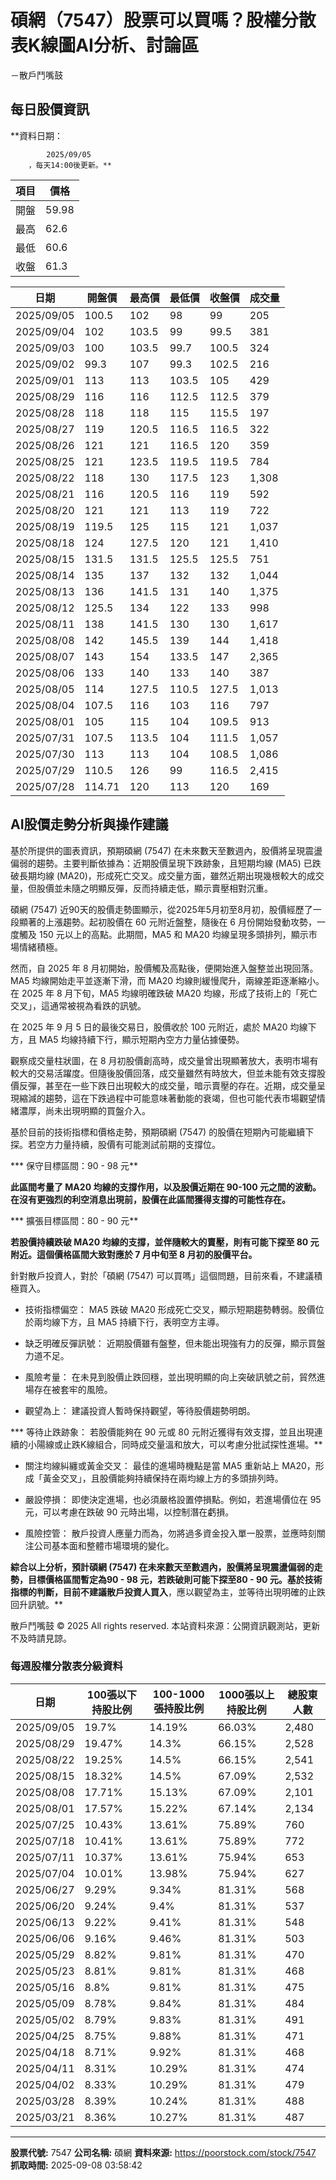 # 碩網（7547）股票可以買嗎？股權分散表K線圖AI分析、討論區
－散戶鬥嘴鼓

## 每日股價資訊

**資料日期：
        
            2025/09/05
        ，每天14:00後更新。**

| 項目 | 價格 |
|------|------|
| 開盤 | 59.98 |
| 最高 | 62.6 |
| 最低 | 60.6 |
| 收盤 | 61.3 |

| 日期 | 開盤價 | 最高價 | 最低價 | 收盤價 | 成交量 |
|------|--------|--------|--------|--------|--------|
| 2025/09/05 | 100.5 | 102 | 98 | 99 | 205 |
| 2025/09/04 | 102 | 103.5 | 99 | 99.5 | 381 |
| 2025/09/03 | 100 | 103.5 | 99.7 | 100.5 | 324 |
| 2025/09/02 | 99.3 | 107 | 99.3 | 102.5 | 216 |
| 2025/09/01 | 113 | 113 | 103.5 | 105 | 429 |
| 2025/08/29 | 116 | 116 | 112.5 | 112.5 | 379 |
| 2025/08/28 | 118 | 118 | 115 | 115.5 | 197 |
| 2025/08/27 | 119 | 120.5 | 116.5 | 116.5 | 322 |
| 2025/08/26 | 121 | 121 | 116.5 | 120 | 359 |
| 2025/08/25 | 121 | 123.5 | 119.5 | 119.5 | 784 |
| 2025/08/22 | 118 | 130 | 117.5 | 123 | 1,308 |
| 2025/08/21 | 116 | 120.5 | 116 | 119 | 592 |
| 2025/08/20 | 121 | 121 | 113 | 119 | 722 |
| 2025/08/19 | 119.5 | 125 | 115 | 121 | 1,037 |
| 2025/08/18 | 124 | 127.5 | 120 | 121 | 1,410 |
| 2025/08/15 | 131.5 | 131.5 | 125.5 | 125.5 | 751 |
| 2025/08/14 | 135 | 137 | 132 | 132 | 1,044 |
| 2025/08/13 | 136 | 141.5 | 131 | 140 | 1,375 |
| 2025/08/12 | 125.5 | 134 | 122 | 133 | 998 |
| 2025/08/11 | 138 | 141.5 | 130 | 130 | 1,617 |
| 2025/08/08 | 142 | 145.5 | 139 | 144 | 1,418 |
| 2025/08/07 | 143 | 154 | 133.5 | 147 | 2,365 |
| 2025/08/06 | 133 | 140 | 133 | 140 | 387 |
| 2025/08/05 | 114 | 127.5 | 110.5 | 127.5 | 1,013 |
| 2025/08/04 | 107.5 | 116 | 103 | 116 | 797 |
| 2025/08/01 | 105 | 115 | 104 | 109.5 | 913 |
| 2025/07/31 | 107.5 | 113.5 | 104 | 111.5 | 1,057 |
| 2025/07/30 | 113 | 113 | 104 | 108.5 | 1,086 |
| 2025/07/29 | 110.5 | 126 | 99 | 116.5 | 2,415 |
| 2025/07/28 | 114.71 | 120 | 113 | 120 | 169 |

## AI股價走勢分析與操作建議

基於所提供的圖表資訊，預期碩網 (7547) 在未來數天至數週內，股價將呈現震盪偏弱的趨勢。主要判斷依據為：近期股價呈現下跌跡象，且短期均線 (MA5) 已跌破長期均線 (MA20)，形成死亡交叉。成交量方面，雖然近期出現幾根較大的成交量，但股價並未隨之明顯反彈，反而持續走低，顯示賣壓相對沉重。

碩網 (7547) 近90天的股價走勢圖顯示，從2025年5月初至8月初，股價經歷了一段顯著的上漲趨勢。起初股價在 60 元附近盤整，隨後在 6 月份開始發動攻勢，一度觸及 150 元以上的高點。此期間，MA5 和 MA20 均線呈現多頭排列，顯示市場情緒積極。

然而，自 2025 年 8 月初開始，股價觸及高點後，便開始進入盤整並出現回落。MA5 均線開始走平並逐漸下滑，而 MA20 均線則緩慢爬升，兩線差距逐漸縮小。在 2025 年 8 月下旬，MA5 均線明確跌破 MA20 均線，形成了技術上的「死亡交叉」，這通常被視為看跌的訊號。

在 2025 年 9 月 5 日的最後交易日，股價收於 100 元附近，處於 MA20 均線下方，且 MA5 均線持續下行，顯示短期內空方力量佔據優勢。

觀察成交量柱狀圖，在 8 月初股價創高時，成交量曾出現顯著放大，表明市場有較大的交易活躍度。但隨後股價回落，成交量雖然有時放大，但並未能有效支撐股價反彈，甚至在一些下跌日出現較大的成交量，暗示賣壓的存在。近期，成交量呈現縮減的趨勢，這在下跌過程中可能意味著動能的衰竭，但也可能代表市場觀望情緒濃厚，尚未出現明顯的買盤介入。

基於目前的技術指標和價格走勢，預期碩網 (7547) 的股價在短期內可能繼續下探。若空方力量持續，股價有可能測試前期的支撐位。

***   保守目標區間：90 - 98 元**

**此區間考量了 MA20 均線的支撐作用，以及股價近期在 90-100 元之間的波動。在沒有更強烈的利空消息出現前，股價在此區間獲得支撐的可能性存在。**

***   擴張目標區間：80 - 90 元**

**若股價持續跌破 MA20 均線的支撐，並伴隨較大的賣壓，則有可能下探至 80 元附近。這個價格區間大致對應於 7 月中旬至 8 月初的股價平台。**

針對散戶投資人，對於「碩網 (7547) 可以買嗎」這個問題，目前來看，不建議積極買入。

*   技術指標偏空： MA5 跌破 MA20 形成死亡交叉，顯示短期趨勢轉弱。股價位於兩均線下方，且 MA5 持續下行，表明空方主導。

*   缺乏明確反彈訊號： 近期股價雖有盤整，但未能出現強有力的反彈，顯示買盤力道不足。

*   風險考量： 在未見到股價止跌回穩，並出現明顯的向上突破訊號之前，貿然進場存在被套牢的風險。

*   觀望為上： 建議投資人暫時保持觀望，等待股價趨勢明朗。

***   等待止跌跡象： 若股價能夠在 90 元或 80 元附近獲得有效支撐，並且出現連續的小陽線或止跌K線組合，同時成交量溫和放大，可以考慮分批試探性進場。**

*   關注均線糾纏或黃金交叉： 最佳的進場時機點是當 MA5 重新站上 MA20，形成「黃金交叉」，且股價能夠持續保持在兩均線上方的多頭排列時。

*   嚴設停損： 即使決定進場，也必須嚴格設置停損點。例如，若進場價位在 95 元，可以考慮在跌破 90 元時出場，以控制潛在虧損。

*   風險控管： 散戶投資人應量力而為，勿將過多資金投入單一股票，並應時刻關注公司基本面和整體市場環境的變化。

**綜合以上分析，預計碩網 (7547) 在未來數天至數週內，股價將呈現震盪偏弱的走勢，目標價格區間暫定為90 - 98 元，若跌破則可能下探至80 - 90 元。基於技術指標的判斷，目前不建議散戶投資人買入**，應以觀望為主，並等待出現明確的止跌回升訊號。**

散戶鬥嘴鼓 © 2025 All rights reserved. 本站資料來源：公開資訊觀測站，更新不及時請見諒。

### 每週股權分散表分級資料

| 日期 | 100張以下持股比例 | 100-1000張持股比例 | 1000張以上持股比例 | 總股東人數 |
|------|-------------------|--------------------|--------------------|----------|
| 2025/09/05 | 19.7% | 14.19% | 66.03% | 2,480 |
| 2025/08/29 | 19.47% | 14.3% | 66.15% | 2,528 |
| 2025/08/22 | 19.25% | 14.5% | 66.15% | 2,541 |
| 2025/08/15 | 18.32% | 14.5% | 67.09% | 2,532 |
| 2025/08/08 | 17.71% | 15.13% | 67.09% | 2,101 |
| 2025/08/01 | 17.57% | 15.22% | 67.14% | 2,134 |
| 2025/07/25 | 10.43% | 13.61% | 75.89% | 760 |
| 2025/07/18 | 10.41% | 13.61% | 75.89% | 772 |
| 2025/07/11 | 10.37% | 13.61% | 75.94% | 653 |
| 2025/07/04 | 10.01% | 13.98% | 75.94% | 627 |
| 2025/06/27 | 9.29% | 9.34% | 81.31% | 568 |
| 2025/06/20 | 9.24% | 9.4% | 81.31% | 537 |
| 2025/06/13 | 9.22% | 9.41% | 81.31% | 548 |
| 2025/06/06 | 9.16% | 9.46% | 81.31% | 503 |
| 2025/05/29 | 8.82% | 9.81% | 81.31% | 470 |
| 2025/05/23 | 8.81% | 9.81% | 81.31% | 468 |
| 2025/05/16 | 8.8% | 9.81% | 81.31% | 475 |
| 2025/05/09 | 8.78% | 9.84% | 81.31% | 484 |
| 2025/05/02 | 8.79% | 9.83% | 81.31% | 491 |
| 2025/04/25 | 8.75% | 9.88% | 81.31% | 471 |
| 2025/04/18 | 8.71% | 9.92% | 81.31% | 468 |
| 2025/04/11 | 8.31% | 10.29% | 81.31% | 474 |
| 2025/04/02 | 8.33% | 10.29% | 81.31% | 479 |
| 2025/03/28 | 8.39% | 10.24% | 81.31% | 488 |
| 2025/03/21 | 8.36% | 10.27% | 81.31% | 487 |

---

**股票代號:** 7547
**公司名稱:** 碩網
**資料來源:** https://poorstock.com/stock/7547
**抓取時間:** 2025-09-08 03:58:42
